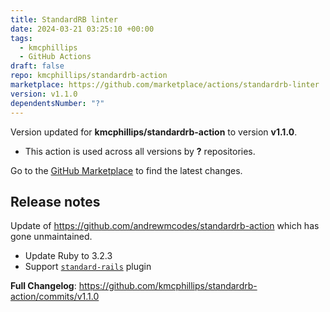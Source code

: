 ```yaml
---
title: StandardRB linter
date: 2024-03-21 03:25:10 +00:00
tags:
  - kmcphillips
  - GitHub Actions
draft: false
repo: kmcphillips/standardrb-action
marketplace: https://github.com/marketplace/actions/standardrb-linter
version: v1.1.0
dependentsNumber: "?"
---
```



Version updated for **kmcphillips/standardrb-action** to version **v1.1.0**.
- This action is used across all versions by **?** repositories.

Go to the [GitHub Marketplace](https://github.com/marketplace/actions/standardrb-linter) to find the latest changes.

## Release notes

Update of https://github.com/andrewmcodes/standardrb-action which has gone unmaintained.

* Update Ruby to 3.2.3
* Support [`standard-rails`](https://github.com/standardrb/standard-rails) plugin

**Full Changelog**: https://github.com/kmcphillips/standardrb-action/commits/v1.1.0
